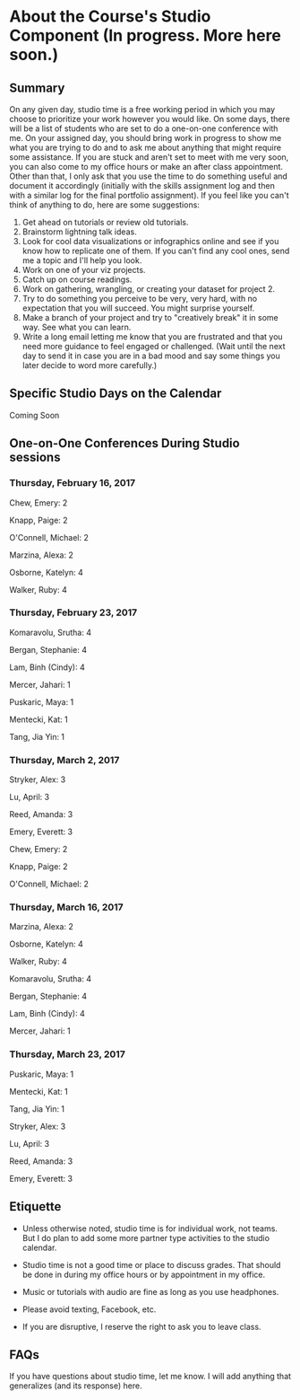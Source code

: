 # About the Course's Studio Component (In progress. More here soon.)

## Summary

On any given day, studio time is a free working period in which you may choose to prioritize your work however you would like. On some days, there will be a list of students who are set to do a one-on-one conference with me. On your assigned day, you should bring work in progress to show me what you are trying to do and to ask me about anything that might require some assistance. If you are stuck and aren't set to meet with me very soon, you can also come to my office hours or make an after class appointment. Other than that, I only ask that you use the time to do something useful and document it accordingly (initially with the skills assignment log and then with a similar log for the final portfolio assignment). If you feel like you can't think of anything to do, here are some suggestions:

1. Get ahead on tutorials or review old tutorials.
2. Brainstorm lightning talk ideas.
3. Look for cool data visualizations or infographics online and see if you know how to replicate one of them. If you can't find any cool ones, send me a topic and I'll help you look.
4. Work on one of your viz projects.
5. Catch up on course readings.
6. Work on gathering, wrangling, or creating your dataset for project 2.
7. Try to do something you perceive to be very, very hard, with no expectation that you will succeed. You might surprise yourself.
8. Make a branch of your project and try to "creatively break" it in some way. See what you can learn.
9. Write a long email letting me know that you are frustrated and that you need more guidance to feel engaged or challenged. (Wait until the next day to send it in case you are in a bad mood and say some things you later decide to word more carefully.)

## Specific Studio Days on the Calendar

Coming Soon

## One-on-One Conferences During Studio sessions
### Thursday, February 16, 2017

Chew, Emery: 2

Knapp, Paige: 2

O'Connell, Michael: 2

Marzina, Alexa: 2

Osborne, Katelyn: 4

Walker, Ruby: 4

### Thursday, February 23, 2017

Komaravolu, Srutha: 4

Bergan, Stephanie: 4

Lam, Binh (Cindy): 4

Mercer, Jahari: 1

Puskaric, Maya: 1

Mentecki, Kat: 1

Tang, Jia Yin: 1

### Thursday, March 2, 2017

Stryker, Alex: 3

Lu, April: 3

Reed, Amanda: 3

Emery, Everett: 3

Chew, Emery: 2

Knapp, Paige: 2

O'Connell, Michael: 2

### Thursday, March 16, 2017

Marzina, Alexa: 2

Osborne, Katelyn: 4

Walker, Ruby: 4

Komaravolu, Srutha: 4

Bergan, Stephanie: 4

Lam, Binh (Cindy): 4

Mercer, Jahari: 1

### Thursday, March 23, 2017

Puskaric, Maya: 1

Mentecki, Kat: 1

Tang, Jia Yin: 1

Stryker, Alex: 3

Lu, April: 3

Reed, Amanda: 3

Emery, Everett: 3

## Etiquette

- Unless otherwise noted, studio time is for individual work, not teams. But I do plan to add some more partner type activities to the studio calendar.

- Studio time is not a good time or place to discuss grades. That should be done in during my office hours or by appointment in my office.

- Music or tutorials with audio are fine as long as you use headphones.

- Please avoid texting, Facebook, etc.

- If you are disruptive, I reserve the right to ask you to leave class.

## FAQs

If you have questions about studio time, let me know. I will add anything that generalizes (and its response) here.
